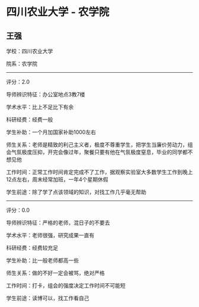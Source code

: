# 四川农业大学 - 农学院

## 王强

学校：四川农业大学

院系：农学院

* * *

评分：2.0

导师辨识特征：办公室地点3教7楼

学术水平：比上不足比下有余

科研经费：经费一般

学生补助：一个月加国家补助1000左右

师生关系：老师是精致的利己主义者，极度不尊重学生，把学生当廉价劳动力，组会气氛极度压抑，开完会像过年，聚餐只要有他在气氛极度窒息，毕业的同学都不想见他

工作时间：正常工作时间肯定完成不了工作，据观察实验室大多数学生工作到晚上12点左右，周末经常加班，一年4个星期休假

学生前途：除了学了点该领域的知识，对找工作几乎毫无帮助

* * *

评分：0.0

导师辨识特征：严格的老师，混日子的不要去

学术水平：老师很强，研究成果一直有

科研经费：经费较充足

学生补助：比一般老师都高一些

师生关系：做的不好一定会被骂，绝对严格

工作时间：打卡，组会的强度决定工作时间不可能短

学生前途：读博可以，找工作看自己